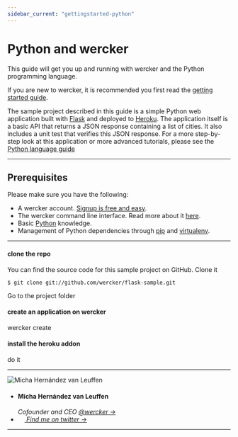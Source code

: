 ```yaml
---
sidebar_current: "gettingstarted-python"
---
```


# Python and wercker

This guide will get you up and running with wercker and the Python programming language.

If you are new to wercker, it is recommended you first read the [getting started guide](/articles/gettingstarted/intro.html).

The sample project described in this guide is a simple Python web application built with [Flask](http://flask.pocoo.org) and deployed to [Heroku](http://heroku.com). The application itself is a basic API that returns a JSON response containing a list of cities. It also includes a unit test that verifies this JSON response. For a more step-by-step look at this application or more advanced tutorials, please see the [Python language guide](/articles/languages/python.html)

* * *

## Prerequisites

Please make sure you have the following:

* A wercker account. [Signup is free and easy](https://app.wercker.com/users/new/).
* The wercker command line interface. Read more about it [here](/articles/cli/intro).
* Basic [Python](http://python.org) knowledge.
* Management of Python dependencies through [pip](http://www.pip-installer.org/en/latest/) and [virtualenv](http://www.virtualenv.org/en/latest/).

* * *

#### clone the repo

You can find the source code for this sample project on GitHub. Clone it

    $ git clone git://github.com/wercker/flask-sample.git


Go to the project folder

#### create an application on wercker

wercker create

#### install the heroku addon

do it

-------

<div class="authorCredits">
    <span class="profile-picture">
        <img src="https://secure.gravatar.com/avatar/d4b19718f9748779d7cf18c6303dc17f?d=identicon&s=192" alt="Micha Hernández van Leuffen"/>
    </span>
    <ul class="authorCredits">
        <li class="authorCredits__name">
            <h4>Micha Hernández van Leuffen</h4>
            <i>
                Cofounder and CEO <a href="http://beta.wercker.com" target="_blank">@wercker &rarr;</a>
            </i>
        </li>
        <!-- find me on twitter -->
        <li>
            <a href="http://twitter.com/mies" target="_blank">
                <img src="/images/twitter.png" width="15px" height="11px">
                <em> Find me on twitter &rarr;</em>
            </a>
        </li>
    </ul>
</div>


-------